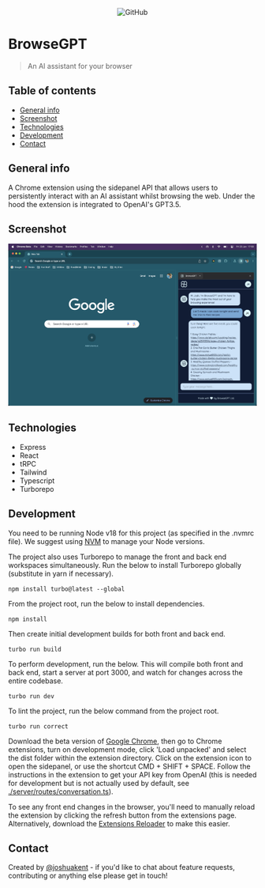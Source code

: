 <p align="center">
    <img alt="GitHub" src="https://img.shields.io/github/license/joshkent94/browsegpt">
</p>

# BrowseGPT

> An AI assistant for your browser

## Table of contents

-   [General info](#general-info)
-   [Screenshot](#screenshot)
-   [Technologies](#technologies)
-   [Development](#development)
-   [Contact](#contact)

## General info

A Chrome extension using the sidepanel API that allows users to persistently interact with an AI assistant whilst browsing the web. Under the hood the extension is integrated to OpenAI's GPT3.5.

## Screenshot

![Screenshot of extension working](./public/app-in-action.png)

## Technologies

-   Express
-   React
-   tRPC
-   Tailwind
-   Typescript
-   Turborepo

## Development

You need to be running Node v18 for this project (as specified in the .nvmrc file). We suggest using [NVM](https://github.com/nvm-sh/nvm) to manage your Node versions.

The project also uses Turborepo to manage the front and back end workspaces simultaneously. Run the below to install Turborepo globally (substitute in yarn if necessary).

```
npm install turbo@latest --global
```

From the project root, run the below to install dependencies.

```
npm install
```

Then create initial development builds for both front and back end.

```
turbo run build
```

To perform development, run the below. This will compile both front and back end, start a server at port 3000, and watch for changes across the entire codebase.

```
turbo run dev
```

To lint the project, run the below command from the project root.

```
turbo run correct
```

Download the beta version of [Google Chrome](https://www.google.com/intl/en_uk/chrome/beta/), then go to Chrome extensions, turn on development mode, click 'Load unpacked' and select the dist folder within the extension directory. Click on the extension icon to open the sidepanel, or use the shortcut CMD + SHIFT + SPACE. Follow the instructions in the extension to get your API key from OpenAI (this is needed for development but is not actually used by default, see [./server/routes/conversation.ts](https://github.com/joshkent94/BrowseGPT/blob/19aa2977499b37f800b0308fb44edcb8621973fa/server/routes/conversation.ts)).

To see any front end changes in the browser, you'll need to manually reload the extension by clicking the refresh button from the extensions page. Alternatively, download the [Extensions Reloader](https://chrome.google.com/webstore/detail/extensions-reloader/fimgfedafeadlieiabdeeaodndnlbhid) to make this easier.

## Contact

Created by [@joshuakent](mailto:josh.kent94@yahoo.co.uk) - if you'd like to chat about feature requests, contributing or anything else please get in touch!